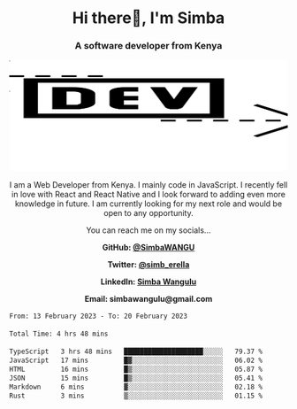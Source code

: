 
<h1 align="center"> Hi there👋, I'm Simba</h1>
<h3 align="center">A software developer from Kenya</h3>

<img src="/arrow-svgrepo-com.svg" margin="auto" width="100%" height="200px">


<p align="center">I am a Web Developer from Kenya. I mainly code in JavaScript. I recently fell in love with React and React Native and I look forward to adding even more knowledge in future. I am currently looking for my next role and would be open to any opportunity.</p>

<p align="center">You can reach me on my socials... </p>

<div align="center">

__<p>  GitHub: [@SimbaWANGU](https://github.com/SimbaWANGU)__  </p>
__<p> Twitter: [@simb_erella](https://twitter.com/simb_erella)__ </p>
__<p> LinkedIn: [Simba Wangulu](https://www.linkedin.com/in/simba-wangulu/)__ </p>
__<p> Email: simbawangulu@gmail.com__ </p>

</div>

<!--START_SECTION:waka-->

```text
From: 13 February 2023 - To: 20 February 2023

Total Time: 4 hrs 48 mins

TypeScript   3 hrs 48 mins   ████████████████████░░░░░   79.37 %
JavaScript   17 mins         █▓░░░░░░░░░░░░░░░░░░░░░░░   06.02 %
HTML         16 mins         █▒░░░░░░░░░░░░░░░░░░░░░░░   05.87 %
JSON         15 mins         █▒░░░░░░░░░░░░░░░░░░░░░░░   05.41 %
Markdown     6 mins          ▓░░░░░░░░░░░░░░░░░░░░░░░░   02.18 %
Rust         3 mins          ▒░░░░░░░░░░░░░░░░░░░░░░░░   01.15 %
```

<!--END_SECTION:waka-->
